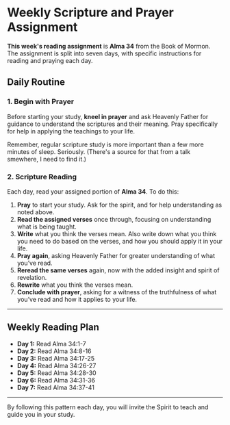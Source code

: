 # Weekly Scripture and Prayer Assignment

**This week's reading assignment** is **Alma 34** from the Book of Mormon. The assignment is split into seven days, with specific instructions for reading and praying each day.

## Daily Routine

### 1. Begin with Prayer
Before starting your study, **kneel in prayer** and ask Heavenly Father for guidance to understand the scriptures and their meaning. Pray specifically for help in applying the teachings to your life.

Remember, regular scripture study is more important than a few more minutes of sleep. Seriously. (There's a source for that from a talk smewhere, I need to find it.)

### 2. Scripture Reading
Each day, read your assigned portion of **Alma 34**. To do this:

1. **Pray** to start your study. Ask for the spirit, and for help understanding as noted above.
1. **Read the assigned verses** once through, focusing on understanding what is being taught.
2. **Write** what you think the verses mean. Also write down what you think you need to do based on the verses, and how you should apply it in your life.
2. **Pray again**, asking Heavenly Father for greater understanding of what you’ve read.
3. **Reread the same verses** again, now with the added insight and spirit of revelation.
2. **Rewrite** what you think the verses mean. 
4. **Conclude with prayer**, asking for a witness of the truthfulness of what you’ve read and how it applies to your life.

---

## Weekly Reading Plan 

- **Day 1:** Read Alma 34:1-7 
- **Day 2:** Read Alma 34:8-16 
- **Day 3:** Read Alma 34:17-25
- **Day 4:** Read Alma 34:26-27
- **Day 5:** Read Alma 34:28-30
- **Day 6:** Read Alma 34:31-36
- **Day 7:** Read Alma 34:37-41

---

By following this pattern each day, you will invite the Spirit to teach and guide you in your study.

